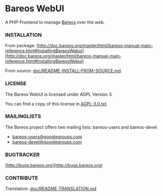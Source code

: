 
Bareos WebUI
============

A PHP-Frontend to manage [Bareos](http://www.bareos.org/) over the web.

### INSTALLATION

From package: [http://doc.bareos.org/master/html/bareos-manual-main-reference.html#InstallingBareosWebui](http://doc.bareos.org/master/html/bareos-manual-main-reference.html#InstallingBareosWebui)

From source: [doc/README-INSTALL-FROM-SOURCE.md](doc/README-INSTALL-FROM-SOURCE.md).

### LICENSE

The Bareos WebUI is licensed under AGPL Version 3.

You can find a copy of this license in [AGPL-3.0.txt](AGPL-3.0.txt).

### MAILINGLISTS

The Bareos project offers two mailing lists: bareos-users and bareos-devel.

 * bareos-users@googlegroups.com
 * bareos-devel@googlegroups.com

### BUGTRACKER

[http://bugs.bareos.org](http://bugs.bareos.org)

### CONTRIBUTE

Translation: [doc/README-TRANSLATION.md](doc/README-TRANSLATION.md)
